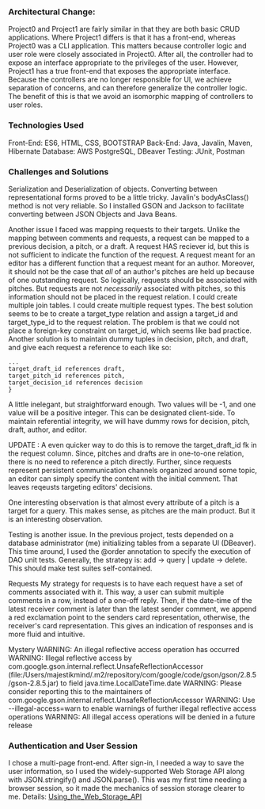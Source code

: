 
### Architectural Change: 

Project0 and Project1 are fairly similar in that they are both basic CRUD applications. 
Where Project1 differs is that it has a front-end, whereas Project0 was a CLI application. 
This matters because controller logic and user role were closely associated in Project0. 
After all, the controller had to expose an interface appropriate to the privileges of the 
user. However, Project1 has a true front-end that exposes the appropriate interface.
Because the controllers are no longer responsible for UI, we achieve separation of concerns, 
and can therefore generalize the controller logic. The benefit of this is that we avoid
an isomorphic mapping of controllers to user roles.

### Technologies Used
Front-End: ES6, HTML, CSS, BOOTSTRAP
Back-End:  Java, Javalin, Maven, Hibernate
Database:  AWS PostgreSQL, DBeaver
Testing:   JUnit, Postman


### Challenges and Solutions 

Serialization and Deserialization of objects. 
Converting between representational forms proved
to be a little tricky. Javalin's bodyAsClass() method is not very reliable. So I installed 
GSON and Jackson to facilitate converting between JSON Objects and Java Beans. 

Another issue I faced was mapping requests to their targets. Unlike the mapping between comments and requests, a request can be mapped to a previous decision, a pitch, or a draft. A
request HAS reciever id, but this is not sufficient to indicate the function of the request. A request meant for an editor has a different function that a request meant for an author. Moreover, it should not be the case that *all* of an author's pitches are held up because of one outstanding request. So logically, requests should be associated with pitches. But requests are not *necessarily* associated with pitches, so this information should not be placed in the request relation. I could create multiple join tables. I could create multiple request types. The best solution seems to be to create a target_type relation and assign a target_id and target_type_id to the request relation. The problem is that we could not place a foreign-key constraint on target_id, which seems like bad practice. Another solution is to 
maintain dummy tuples in decision, pitch, and draft, and give each request a reference to each like so: 

	...
	target_draft_id references draft,
	target_pitch_id references pitch,
	target_decision_id references decision 
	}

A little inelegant, but straightforward enough. Two values will be -1, and one value will be a positive integer. This can be designated client-side. To maintain referential integrity, we will have dummy rows for decision, pitch, draft, author, and editor. 

UPDATE : A even quicker way to do this is to remove the target_draft_id fk in the request column. Since, 
pitches and drafts are in one-to-one relation, there is no need to reference a pitch directly. Further, since requests represent persistent communication channels organized around some topic, an editor can simply specify the content with the initial comment. That leaves reqeusts targeting editors' decisions. 



One interesting observation is that almost every attribute of a pitch is a target for a query. This makes sense, as pitches are the main product. But it is an interesting observation.


Testing is another issue. In the previous project, tests depended on a database administrator (me) initializing tables from a separate UI (DBeaver). This time around, I used the @order annotation to
specify the execution of DAO unit tests. Generally, the strategy is: add -> query | update -> delete. This should make test suites self-contained.

Requests
My strategy for requests is to have each request have a set of comments associated with it. This way, a user can submit multiple comments in a row, instead of a one-off reply. Then, if the date-time of the latest receiver comment is later than the latest sender comment, we append a red exclamation point to the senders card representation, otherwise, the receiver's card representation. This gives an indication of responses and is more fluid and intuitive. 






Mystery
WARNING: An illegal reflective access operation has occurred
WARNING: Illegal reflective access by com.google.gson.internal.reflect.UnsafeReflectionAccessor (file:/Users/majestikmind/.m2/repository/com/google/code/gson/gson/2.8.5/gson-2.8.5.jar) to field java.time.LocalDateTime.date
WARNING: Please consider reporting this to the maintainers of com.google.gson.internal.reflect.UnsafeReflectionAccessor
WARNING: Use --illegal-access=warn to enable warnings of further illegal reflective access operations
WARNING: All illegal access operations will be denied in a future release


### Authentication and User Session 
I chose a multi-page front-end. After sign-in, I needed a way to save the user information, so
I used the widely-supported Web Storage API along with JSON.stringify() and JSON.parse(). This was
my first time needing a browser session, so it made the mechanics of session storage clearer to me. 
Details: [Using_the_Web_Storage_API](https://developer.mozilla.org/en-US/docs/Web/API/Web_Storage_API/Using_the_Web_Storage_API) 